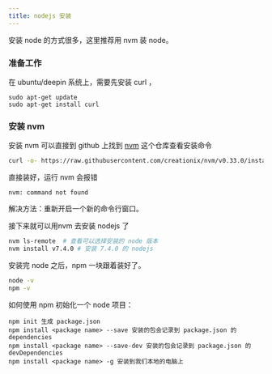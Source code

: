 ```yaml
---
title: nodejs 安装
---
```


安装 node 的方式很多，这里推荐用 nvm 装 node。

### 准备工作

在 ubuntu/deepin 系统上，需要先安装 curl ，

```
sudo apt-get update
sudo apt-get install curl
```

### 安装 nvm

安装 nvm 可以直接到 github 上找到 [nvm](https://github.com/creationix/nvm#install-script) 这个仓库查看安装命令


```bash
curl -o- https://raw.githubusercontent.com/creationix/nvm/v0.33.0/install.sh | bash
```

直接装好，运行 nvm 会报错

```
nvm: command not found
```

解决方法：重新开启一个新的命令行窗口。

接下来就可以用nvm 去安装 nodejs 了

```bash
nvm ls-remote  # 查看可以选择安装的 node 版本
nvm install v7.4.0 # 安装 7.4.0 的 nodejs
```

安装完 node 之后，npm 一块跟着装好了。

```bash
node -v
npm -v
```

如何使用 npm 初始化一个 node 项目：

```
npm init 生成 package.json
npm install <package name> --save 安装的包会记录到 package.json 的 dependencies
npm install <package name> --save-dev 安装的包会记录到 package.json 的 devDependencies
npm install <package name> -g 安装到我们本地的电脑上
```
